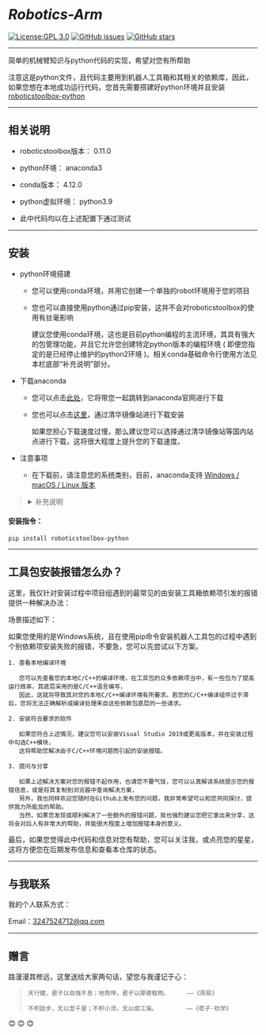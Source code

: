 # _**Robotics-Arm**_

[![License:GPL 3.0](https://img.shields.io/badge/License-GPL3.0-yellow.svg)](http://www.gnu.org/licenses/gpl-3.0.html)
[![ GitHub issues](https://img.shields.io/github/issues/MrMoe830/RobotArm.svg)](https://GitHub.com/MrMoe830/RobotArm/issues/)
[![GitHub stars](https://img.shields.io/github/stars/MrMoe830/RobotArm.svg?style=social&label=Star)](https://GitHub.com/MrMoe830/RobotArm/stargazers/)

--------------

简单的机械臂知识与python代码的实现，希望对您有所帮助


 注意这是python文件，且代码主要用到机器人工具箱和其相关的依赖库，因此，如果您想在本地成功运行代码，您首先需要搭建好python环境并且安装[roboticstoolbox-python](https://github.com/petercorke/robotics-toolbox-python)

--------------

## 相关说明

- roboticstoolbox版本： 0.11.0

- python环境： anaconda3

- conda版本： 4.12.0

- python虚拟环境： python3.9 

- 此中代码均以在上述配置下通过测试


--------------

## 安装



- python环境搭建
        
     - 您可以使用conda环境，并用它创建一个单独的robot环境用于您的项目
     
     - 您也可以直接使用python通过pip安装，这并不会对roboticstoolbox的使用有丝毫影响

       建议您使用conda环境，这也是目前python编程的主流环境，其具有强大的包管理功能，并且它允许您创建特定python版本的编程环境
       ( 即便您指定的是已经停止维护的python2环境 )。相关conda基础命令行使用方法见本栏底部“补充说明”部分。

- 下载anaconda

     - 您可以点击[此处](https://www.anaconda.com/)，它将带您一起跳转到anaconda官网进行下载
     
     - 您也可以点击[这里](https://mirrors.tuna.tsinghua.edu.cn/anaconda/archive/)，通过清华镜像站进行下载安装
     
       如果您担心下载速度过慢，那么建议您可以选择通过清华镜像站等国内站点进行下载，这将很大程度上提升您的下载速度。

- 注意事项
        
     - 在下载前，请注意您的系统类别，目前，anaconda支持 [Windows / macOS / Linux 版本](https://www.anaconda.com/products/distribution#Downloads)


><details><summary>补充说明</summary>
><p>
>注：下方所有尖括号内容均为您自定义内容，因此您在使用时不要忘记删掉尖括号哦
>
>conda查询版本号：
>
> ```
>conda --version 或 conda -V
>```
>
>查看conda已安装的库：
>
> ```
>conda list
>```
>
>conda创建[可选项：python版本指定]新环境：
>        
> ```
>conda create -n <env_name> [python=<version>] 或 conda create --name <env_name> [python=<version>]
>```
>
>conda创建包含特定工具包的新环境：
>        
> ```
>conda create -n <env_name> <pkg_name1> <pkg_name2>... 或 conda create --name <env_name> <pkg_name1> <pkg_name2>...
>```
>
>conda复制环境：
>        
> ```
>conda create -n <new_env_name> --clone old_env_name
>```
>
>conda安装命令：
>
> ```
>conda install <pkg_name>
>```
>
>   (注：默认安装最新版本工具包，如需安装指定版本，请将<pkg_name> -> <pkg_name=version>)
>
>
>激活conda环境：
>
> ```
>conda activate <env_name>
>```
>
>退出当前conda环境：
>
> ```
>conda deactivate
>```
>
>删除conda环境：
>
> ```
>conda remove -n <env_name> --all
>```
>
>更新conda：
>
> ```
>conda update conda
>```
>
>查询conda已有环境：
>
> ```
>conda env list
>```
>
>conda查看工具包详细信息：
>
> ```
>conda info <pkg_name>
>```
>
>conda管理环境内工具包：
>        
> ```
>conda list -n <env_name>    # 查看指定环境的已有工具包
>conda install -n <env_name> <pkg_name>   # 在指定环境内安装工具包
>conda remove -n <env_name> <pkg_name>   # 删除指定环境的指定包
>```
>
>这里的所有指令均在Ubuntu系统conda4.12.0版本下通过测试，您激活环境后可以正常运行各种命令
>
</details></p>

#### 安装指令：

```
pip install roboticstoolbox-python
```

---------------
        

## 工具包安装报错怎么办？
    



这里，我仅针对安装过程中项目组遇到的最常见的由安装工具箱依赖项引发的报错提供一种解决办法：
 

场景描述如下：
 
  如果您使用的是Windows系统，且在使用pip命令安装机器人工具包的过程中遇到个别依赖项安装失败的报错，不要急，您可以先尝试以下方案。
        
    1. 查看本地编译环境
            
       您可以先查看您的本地C/C++的编译环境，在工具包的众多依赖项当中，有一些包为了提高运行效率，其底层采用的是C/C++语言编写，    
       因此，这就将导致其对您的本地C/C++编译环境有所要求。若您的C/C++编译组件过于滞后，您将无法正确解析或编译处理来自这些依赖包底层的一些请求。
        
    2. 安装符合要求的软件
 
       如果您符合上述情况，建议您可以安装Visual Studio 2019或更高版本，并在安装过程中勾选C++模块，
       这将帮助您解决由于C/C++环境问题而引起的安装报错。
        
    3. 提问与分享
 
       如果上述解决方案对您的报错不起作用，也请您不要气馁，您可以认真解读系统提示您的报错信息，或是将其复制到浏览器中查询解决方案，
       另外，我也同样欢迎您随时在Github上发布您的问题，我非常希望可以和您共同探讨，提供我力所能及的帮助。
       当然，如果您发现或顺利解决了一些额外的报错问题，我也强烈建议您把它拿出来分享，这将会对后人有非常大的帮助，并能很大程度上增加报错本身的意义。

最后，如果您觉得此中代码和信息对您有帮助，您可以关注我，或点亮您的星星，这将方便您在后期发布信息和查看本仓库的状态。
 
-------------
 
## 与我联系

我的个人联系方式：

Email：3247524712@qq.com

----------

## 赠言


路漫漫其修远，这里送给大家两句话，望您与我谨记于心：
>     
>     天行健，君子以自强不息；地势坤，君子以厚德载物。     ——《周易》
>
>     不积跬步，无以至千里；不积小流，无以成江海。        ——《荀子·劝学》
>

:blush: :blush: :blush:
